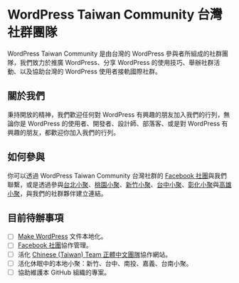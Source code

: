 # WordPress Taiwan Community 台灣社群團隊
WordPress Taiwan Community 是由台灣的 WordPress 參與者所組成的社群團隊，我們致力於推廣 WordPress、分享 WordPress 的使用技巧、舉辦社群活動、以及協助台灣的 WordPress 使用者接軌國際社群。

## 關於我們
秉持開放的精神，我們歡迎任何對 WordPress 有興趣的朋友加入我們的行列，無論你是 WordPress 的使用者、開發者、設計師、部落客、或是對 WordPress 有興趣的朋友，都歡迎你加入我們的行列。

## 如何參與
你可以透過 WordPress Taiwan Community 台灣社群的 [Facebook 社團](https://www.facebook.com/groups/wordpresstw/)與我們聯繫，或是透過參與[台北小聚](https://www.meetup.com/Taipei-WordPress/)、[桃園小聚](https://www.meetup.com/Taoyuan-WordPress-Meetup/)、[新竹小聚](https://www.meetup.com/Hsinchu-WordPress/)、[台中小聚](https://www.meetup.com/Taichung-WordPress-Meetup/)、[彰化小聚](https://www.meetup.com/Changhua-WordPress-Meetup-Group/)與[高雄小聚](https://www.meetup.com/Kaohsiung-WordPress-Meetup/)，與我們的社群夥伴建立連結。

## 目前待辦事項
- [ ] [Make WordPress](https://make.wordpress.org/) 文件本地化。
- [ ] [Facebook 社團](https://www.facebook.com/groups/wordpresstw/)協作管理。
- [ ] 活化 [Chinese (Taiwan) Team 正體中文團隊](https://tw.wordpress.org/team/)協作網站。
- [ ] 活化休眠中的本地小聚：新竹、台中、南投、嘉義、台南小聚。
- [ ] 協助維護本 GitHub 組織的專案。
